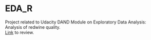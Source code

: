 # EDA_R
Project related to Udacity DAND Module on Exploratory Data Analysis:  
Analysis of redwine quality.  
[Link](https://review.udacity.com/#!/reviews/1260628) to review.
